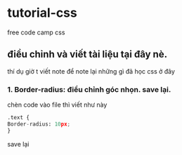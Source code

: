 # tutorial-css
free code camp css
## điều chỉnh và viết tài liệu tại đây nè. 
thí dụ giờ t viết note để note lại những gì đã học css ở đây 
### 1. Border-radius: điều chỉnh góc nhọn. save lại.
chèn code vào file thì viết như này 
```python
.text {
Border-radius: 10px;
}
```
save lại